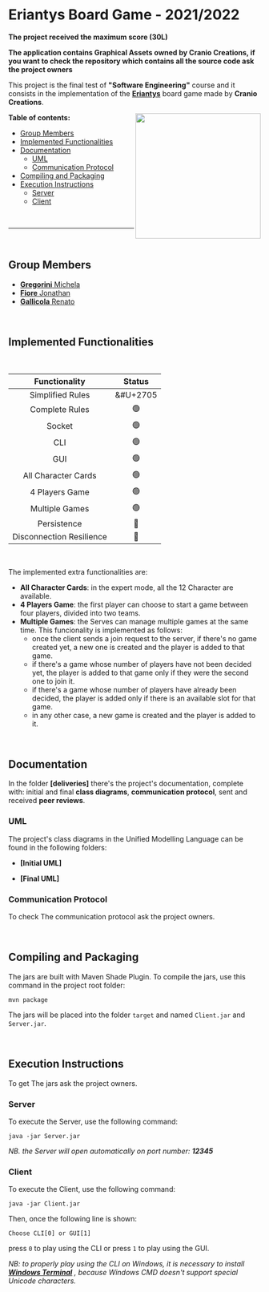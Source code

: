# Eriantys Board Game - 2021/2022

**The project received the maximum score (30L)**

**The application contains Graphical Assets owned by Cranio Creations, if you want to check the repository which contains all the source code ask the project owners**

This project is the final test of **"Software Engineering"** course and it consists in the implementation of the  **[Eriantys](https://craniointernational.com/products/eriantys/)**  board game made by **Cranio Creations**.

<img src="https://craniointernational.com/2021/wp-content/uploads/2021/06/ERIANTYS-BOX-3D.png" width=250px height=250 px align="right" />


**Table of contents:**

- [Group Members](#group-members)
- [Implemented Functionalities](#implemented-functionalities)
- [Documentation](#documentation)
	- [UML](#uml)
	- [Communication Protocol](#communication-protocol)
- [Compiling and Packaging](#compiling-and-packaging)
- [Execution Instructions](#execution-instructions)
	- [Server](#server)
	- [Client](#client)

<br/>

---
<br/>

## Group Members 

 - [**Gregorini** Michela](https://github.com/MichelaGregorini) 
 - [**Fiore** Jonathan](https://github.com/JFiore00)
 - [**Gallicola** Renato](https://github.com/RenatoGallicola)

<br/>

## Implemented Functionalities
<br/>

| Functionality | Status|
|:---------------:|:----------:|
|Simplified Rules|&#U+2705|
|Complete Rules|🟢|
|Socket|🟢|
|CLI|🟢| 
|GUI|🟢|
|All Character Cards|🟢|
|4 Players Game|🟢|
|Multiple Games|🟢|
|Persistence|🔴|
|Disconnection Resilience|🔴|

<br/>

The implemented extra functionalities are:
- **All Character Cards**: in the expert mode, all the 12 Character are available.
- **4 Players Game**: the first player can choose to start a game between four players, divided into two teams.
- **Multiple Games**: the Serves can manage multiple games at the same time. This funcionality is implemented as follows:
  - once the client sends a join request to the server, if there's no game created yet, a new one is created and the player is added to that game.
  - if there's a game whose number of players have not been decided yet, the player is added to that game only if they were the second one to join it.
  -  if there's a game whose number of players have already been decided, the player is added only if there is an available slot for that game.
  - in any other case, a new game is created and the player is added to it.

<br/>

## Documentation

In  the  folder  **[deliveries]** there's the project's documentation, complete with: initial and final **class diagrams**, **communication protocol**, sent and received **peer reviews**.

  
### UML

The project's class  diagrams  in  the  Unified  Modelling  Language can be found in the following folders:


-  **[Initial  UML]**

-  **[Final  UML]**



### Communication Protocol

To check The communication protocol ask the project owners.

<br/>

## Compiling and Packaging
The jars are built with Maven Shade Plugin.
To compile the jars, use this command in the project root folder:
```
mvn package
```
The jars will be placed into the folder ```target``` and named ```Client.jar``` and ```Server.jar```.

<br/>

## Execution Instructions

  To get The jars ask the project owners.

  

  ### Server
  To execute the Server, use the following command:
  ```
  java -jar Server.jar
  ```
  
_NB. the Server will open automatically on port number: **12345**_



  ### Client
  To execute the Client, use the following command:
  ```
  java -jar Client.jar
  ```
 
 Then, once the following line is shown: 
 
```
Choose CLI[0] or GUI[1]
```

press ```0``` to play using the CLI or press ```1``` to play using the GUI.

_NB: to properly play using the CLI on Windows, it is necessary to install **[Windows Terminal](https://apps.microsoft.com/store/detail/windows-terminal/9N0DX20HK701?hl=it-it&gl=IT)** , because Windows CMD doesn't support special Unicode characters._
  

